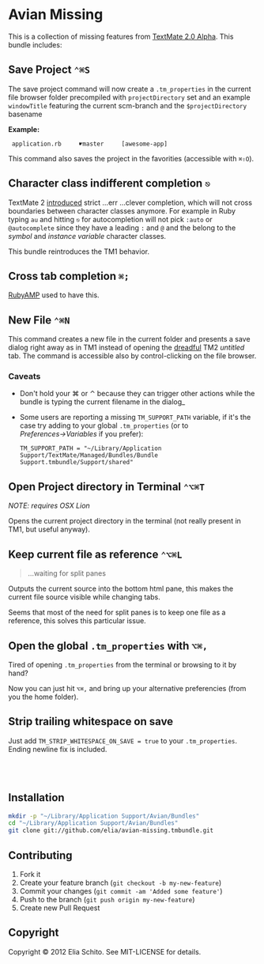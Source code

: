 # Avian Missing

This is a collection of missing features from [TextMate 2.0 Alpha](http://blog.macromates.com/2011/textmate-2-0-alpha/).
This bundle includes:

## Save Project `⌃⌘S`

The save project command will now create a `.tm_properties` in the current file browser folder
precompiled with `projectDirectory` set and an example `windowTitle` featuring the
current scm-branch and the `$projectDirectory` basename

**Example:**
```
 application.rb     ☛master     [awesome-app]
```

This command also saves the project in the favorities (accessible with `⌘⇧O`).


## Character class indifferent completion `⎋`

TextMate 2 [introduced](http://blog.macromates.com/2012/clever-completion/) strict …err …clever completion, which will not cross boundaries between character classes anymore. For example in Ruby typing `au` and hitting `⎋` for autocompletion will not pick `:auto` or `@autocomplete` since they have a leading `:` and `@` and the belong to the *symbol* and *instance variable* character classes.

This bundle reintroduces the TM1 behavior.


## Cross tab completion `⌘;`

[RubyAMP](http://code.leadmediapartners.com/) used to have this.


## New File `⌃⌘N`

This command creates a new file in the current folder and presents a save dialog right away as in TM1 instead of opening the [dreadful](http://tm2tips.tumblr.com/post/16467488354/create-a-new-file-in-a-project-folder) TM2 *untitled* tab. The command is accessible also by control-clicking on the file browser.

### Caveats

- Don't hold your ⌘ or ⌃ because they can trigger other actions while the bundle is typing the current filename in the dialog_
- Some users are reporting a missing `TM_SUPPORT_PATH` variable, 
  if it's the case try adding to your global `.tm_properties` (or to _Preferences→Variables_ if you prefer):

      TM_SUPPORT_PATH = "~/Library/Application Support/TextMate/Managed/Bundles/Bundle Support.tmbundle/Support/shared"



## Open Project directory in Terminal `⌃⌥⌘T`

_NOTE: requires OSX Lion_

Opens the current project directory in the terminal (not really present in TM1, but useful anyway).


## Keep current file as reference `⌃⌥⌘L`

> …waiting for split panes

Outputs the current source into the bottom html pane, this makes the current file source visible while changing tabs.

Seems that most of the need for split panes is to keep one file as a reference, this solves this particular issue.


## Open the global `.tm_properties` with `⌥⌘,`

Tired of opening `.tm_properties` from the terminal or browsing to it by hand?

Now you can just hit `⌥⌘,` and bring up your alternative preferencies (from you the home folder).



## Strip trailing whitespace on save

Just add `TM_STRIP_WHITESPACE_ON_SAVE = true` to your `.tm_properties`.
Ending newline fix is included.


<br><br>

## Installation

```bash
mkdir -p "~/Library/Application Support/Avian/Bundles"
cd "~/Library/Application Support/Avian/Bundles"
git clone git://github.com/elia/avian-missing.tmbundle.git
```


## Contributing

1. Fork it
2. Create your feature branch (`git checkout -b my-new-feature`)
3. Commit your changes (`git commit -am 'Added some feature'`)
4. Push to the branch (`git push origin my-new-feature`)
5. Create new Pull Request


## Copyright

Copyright © 2012 Elia Schito. See MIT-LICENSE for details.

